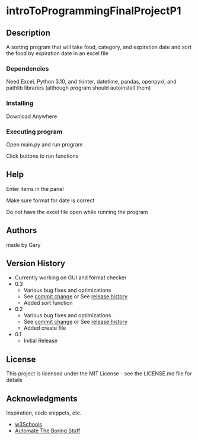 # introToProgrammingFinalProjectP1

## Description

A sorting program that will take food, category, and expiration date and sort the food by expiration date in an excel file

### Dependencies

Need Excel, Python 3.10, and tkinter, datetime, pandas, openpyxl, and pathlib libraries (although program should autoinstall them)

### Installing

Download Anywhere

### Executing program

Open main.py and run program

Click buttons to run functions

## Help

Enter items in the panel

Make sure format for date is correct

Do not have the excel file open while running the program

## Authors

made by Gary

## Version History
* Currently working on GUI and format checker
* 0.3
    * Various bug fixes and optimizations
    * See [commit change]() or See [release history]()
    * Added sort function
* 0.2
    * Various bug fixes and optimizations
    * See [commit change]() or See [release history]()
    * Added create file
* 0.1
    * Initial Release

## License

This project is licensed under the MIT License - see the LICENSE.md file for details

## Acknowledgments

Inspiration, code snippets, etc.
* [w3Schools](https://www.w3schools.com/python/default.asp)
* [Automate The Boring Stuff](https://automatetheboringstuff.com/)
